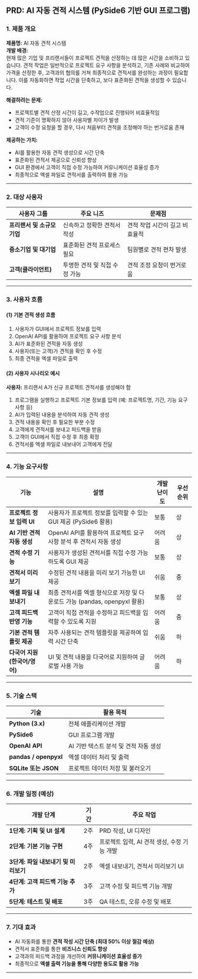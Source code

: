 ## **PRD: AI 자동 견적 시스템 (PySide6 기반 GUI 프로그램)**  

### **1. 제품 개요**  

**제품명:** AI 자동 견적 시스템  
**개발 배경:**  
현재 많은 기업 및 프리랜서들이 프로젝트 견적을 산정하는 데 많은 시간을 소비하고 있습니다. 견적 작업은 일반적으로 프로젝트 요구 사항을 분석하고, 기존 사례와 비교하여 가격을 산정한 후, 고객과의 협의를 거쳐 최종적으로 견적서를 완성하는 과정이 필요합니다. 이를 자동화하면 작업 시간을 단축하고, 보다 표준화된 견적을 생성할 수 있습니다.  

**해결하려는 문제:**  
- 프로젝트별 견적 산정 시간이 길고, 수작업으로 진행되어 비효율적임  
- 견적 기준이 명확하지 않아 사용자별 차이가 발생  
- 고객이 수정 요청을 할 경우, 다시 처음부터 견적을 조정해야 하는 번거로움 존재  

**제공하는 가치:**  
- AI를 활용한 자동 견적 생성으로 시간 단축  
- 표준화된 견적서 제공으로 신뢰성 향상  
- GUI 환경에서 고객이 직접 수정 가능하여 커뮤니케이션 효율성 증가  
- 최종적으로 엑셀 파일로 견적서를 출력하여 활용 가능  

---

### **2. 대상 사용자**  

| 사용자 그룹 | 주요 니즈 | 문제점 |
|------------|---------|--------|
| **프리랜서 및 소규모 기업** | 신속하고 정확한 견적서 작성 | 견적 작업 시간이 길고 비효율적 |
| **중소기업 및 대기업** | 표준화된 견적 프로세스 필요 | 팀원별로 견적 편차 발생 |
| **고객(클라이언트)** | 투명한 견적 및 직접 수정 가능 | 견적 조정 요청이 번거로움 |

---

### **3. 사용자 흐름**  

#### **(1) 기본 견적 생성 흐름**  
1. 사용자가 GUI에서 프로젝트 정보를 입력  
2. OpenAI API를 활용하여 프로젝트 요구 사항 분석  
3. AI가 표준화된 견적을 자동 생성  
4. 사용자(또는 고객)가 견적을 확인 후 수정  
5. 최종 견적을 엑셀 파일로 출력  

#### **(2) 사용자 시나리오 예시**  
**사용자:** 프리랜서 A가 신규 프로젝트 견적서를 생성해야 함  
1. 프로그램을 실행하고 프로젝트 기본 정보를 입력 (예: 프로젝트명, 기간, 기능 요구사항 등)  
2. AI가 입력된 내용을 분석하여 자동 견적 생성  
3. 견적 내용을 확인 후 필요한 부분 수정  
4. 고객에게 견적서를 보내고 피드백을 받음  
5. 고객이 GUI에서 직접 수정 후 최종 확정  
6. 견적서를 엑셀 파일로 내보내어 고객에게 전달  

---

### **4. 기능 요구사항**  

| 기능 | 설명 | 개발 난이도 | 우선순위 |
|------|-----|------------|----------|
| **프로젝트 정보 입력 UI** | 사용자가 프로젝트 정보를 입력할 수 있는 GUI 제공 (PySide6 활용) | 보통 | 상 |
| **AI 기반 견적 자동 생성** | OpenAI API를 활용하여 프로젝트 요구 사항 분석 후 견적서 자동 생성 | 어려움 | 상 |
| **견적 수정 기능** | 사용자가 생성된 견적서를 직접 수정 가능하도록 GUI 제공 | 보통 | 상 |
| **견적서 미리보기** | 수정된 견적 내용을 미리 보기 가능한 UI 제공 | 쉬움 | 중 |
| **엑셀 파일 내보내기** | 최종 견적서를 엑셀 형식으로 저장 및 다운로드 가능 (pandas, openpyxl 활용) | 보통 | 상 |
| **고객 피드백 반영 기능** | 고객이 직접 견적을 수정하고 피드백을 입력할 수 있도록 지원 | 어려움 | 중 |
| **기본 견적 템플릿 제공** | 자주 사용되는 견적 템플릿을 제공하여 입력 시간 단축 | 쉬움 | 하 |
| **다국어 지원 (한국어/영어)** | UI 및 견적 내용을 다국어로 지원하여 글로벌 사용 가능 | 어려움 | 하 |

---

### **5. 기술 스택**  

| 기술 | 활용 목적 |
|------|---------|
| **Python (3.x)** | 전체 애플리케이션 개발 |
| **PySide6** | GUI 프로그램 개발 |
| **OpenAI API** | AI 기반 텍스트 분석 및 견적 자동 생성 |
| **pandas / openpyxl** | 엑셀 데이터 처리 및 출력 |
| **SQLite 또는 JSON** | 프로젝트 데이터 저장 및 불러오기 |

---

### **6. 개발 일정 (예상)**  

| 개발 단계 | 기간 | 주요 작업 |
|-----------|------|-----------|
| **1단계: 기획 및 UI 설계** | 2주 | PRD 작성, UI 디자인 |
| **2단계: 기본 기능 구현** | 4주 | 프로젝트 입력, AI 견적 생성, 수정 기능 개발 |
| **3단계: 파일 내보내기 및 미리보기** | 2주 | 엑셀 내보내기, 견적서 미리보기 UI |
| **4단계: 고객 피드백 기능 추가** | 3주 | 고객 수정 및 피드백 기능 개발 |
| **5단계: 테스트 및 배포** | 3주 | QA 테스트, 오류 수정 및 배포 |

---

### **7. 기대 효과**  

- AI 자동화를 통한 **견적 작성 시간 단축 (최대 50% 이상 절감 예상)**  
- 견적서 표준화를 통한 **비즈니스 신뢰도 향상**  
- 고객과의 피드백 과정을 개선하여 **커뮤니케이션 효율성 증가**  
- 최종적으로 **엑셀 출력 기능을 통해 다양한 용도로 활용 가능**  

---

